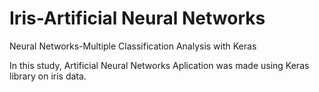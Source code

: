 # Iris-Artificial Neural Networks
Neural Networks-Multiple Classification Analysis with Keras

In this study, Artificial Neural Networks Aplication was made using Keras library on iris data.

